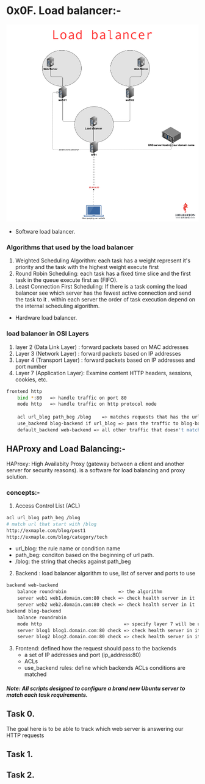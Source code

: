 # 0x0F. Load balancer:-
<img src="load_balancer.png"></img>

- Software load balancer.
### Algorithms that used by the load balancer
1. Weighted Scheduling Algorithm: each task has a weight represent it's priority and the task with the highest weight execute first
2. Round Robin Scheduling: each task has a fixed time slice and the first task in the queue execute first as (FIFO).
3. Least Connection First Scheduling: If there is a task coming the load balancer see which server has the fewest active connection and send the task to it . within each server the order of task execution depend on the internal scheduling algorithm. 
- Hardware load balancer.
### load balancer in OSI Layers
1. layer 2 (Data Link Layer)  : forward packets based on MAC addresses
2. Layer 3 (Network Layer)    : forward packets based on IP addresses
3. Layer 4 (Transport Layer)  : forward packets based on IP addresses and port number
4. Layer 7 (Application Layer): Examine content HTTP headers, sessions, cookies, etc.
```bash
frontend http
    bind *:80   => handle traffic on port 80
    mode http   => handle traffic on http protocol mode

    acl url_blog path_beg /blog    => matches requests that has the url begins with /blog
    use_backend blog-backend if url_blog => pass the traffic to blog-backend
    default_backend web-backend => all other traffic that doesn't match send it to web-backend
```
## HAProxy and Load Balancing:-
HAProxy: High Availabity Proxy (gateway between a client and another server for security reasons). is a software for load balancing and proxy solution.
### concepts:-
1. Access Control List (ACL)

```bash
acl url_blog path_beg /blog
# match url that start with /blog
http://exmaple.com/blog/post1
http://exmaple.com/blog/category/tech

```
- url_blog: the rule name or condition name
- path_beg: conditon based on the beginning of url path.
- /blog: the string that checks against path_beg

2. Backend : load balancer algorithm to use, list of server and ports to use
```bash
backend web-backend
    balance roundrobin                   => the algorithm
    server web1 web1.domain.com:80 check => check health server in it
    server web2 web2.domain.com:80 check => check health server in it
backend blog-backend
    balance roundrobin
    mode http                              => specify layer 7 will be used
    server blog1 blog1.domain.com:80 check => check health server in it
    server blog2 blog2.domain.com:80 check => check health server in it

```
3. Frontend: defined how the request should pass to the backends
   - a set of IP addresses and port (ip_address:80)
   - ACLs 
   - use_backend rules: define which backends ACLs conditions are matched

##### Note: *All scripts designed to configure a brand new Ubuntu server to match each task requirements.*
## Task 0.
The goal here is to be able to track which web server is answering our HTTP requests

## Task 1.


## Task 2.


